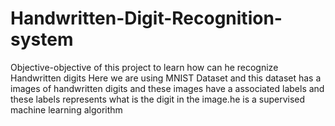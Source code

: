 # Handwritten-Digit-Recognition-system
Objective-objective of this project to learn how can he recognize Handwritten digits
Here we are using MNIST Dataset and this dataset has a images of handwritten digits
and these images have a associated labels and these labels represents what is the digit in
the image.he is a supervised machine learning algorithm
